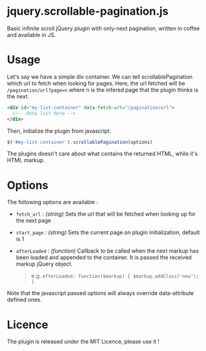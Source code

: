 jquery.scrollable-pagination.js
===============================

Basic infinite scroll jQuery plugin with only-next pagination, written in coffee and available in JS.

Usage
=====

Let's say we have a simple div container.
We can tell scrollablePagination which url to fetch when looking for pages.
Here, the url fetched will be `/pagination/url?page=n` where n is the infered page that the plugin thinks is the next.

```html
<div id="my-list-container" data-fetch-url="/pagination/url">
  <!-- data list here -->
</div>
```

Then, initialize the plugin from javascript.

```javascript
$('#my-list-container').scrollablePagination(options)
```

The plugins doesn't care about what contains the returned HTML, while it's HTML markup.

Options
=======

The following options are available :

* `fetch_url`   : *(string)*   Sets the url that will be fetched when looking up for the next page

* `start_page`  : *(string)*   Sets the current page on plugin initialization, default is 1

* `afterLoaded` : *(function)* Callback to be called when the next markup has been loaded and appended to the container. It is passed the received markup jQuery object.
  > e.g. `afterLoaded: function($markup) { $markup.addClass('new'); }`


Note that the javascript passed options will always override data-attribute defined ones.

Licence
=======

The plugin is released under the MIT Licence, please use it !

